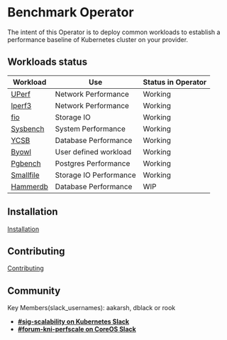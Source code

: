 # Benchmark Operator

The intent of this Operator is to deploy common workloads to establish
a performance baseline of Kubernetes cluster on your provider.

## Workloads status

| Workload                       | Use                    | Status in Operator |
| ------------------------------ | ---------------------- | ------------------ |
| [UPerf](docs/uperf.md)         | Network Performance    | Working            |
| [Iperf3](docs/iperf3.md)       | Network Performance    | Working            |
| [fio](docs/fio_distributed.md) | Storage IO             | Working            |
| [Sysbench](docs/sysbench.md)   | System Performance     | Working            |
| [YCSB](docs/ycsb.md)           | Database Performance   | Working            |
| [Byowl](docs/byowl.md)         | User defined workload  | Working            |
| [Pgbench](docs/pgbench.md)     | Postgres Performance   | Working            |
| [Smallfile](docs/smallfile.md) | Storage IO Performance | Working            |
| [Hammerdb](docs/hammerdb.md)   | Database Performance   | WIP                |


## Installation
[Installation](docs/installation.md)

## Contributing
[Contributing](CONTRIBUTE.md)

## Community
Key Members(slack_usernames): aakarsh, dblack or rook
* [**#sig-scalability on Kubernetes Slack**](https://kubernetes.slack.com)
* [**#forum-kni-perfscale on CoreOS Slack**](https://coreos.slack.com)
